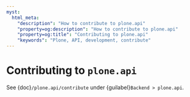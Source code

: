 ```yaml
---
myst:
  html_meta:
    "description": "How to contribute to plone.api"
    "property=og:description": "How to contribute to plone.api"
    "property=og:title": "Contributing to plone.api"
    "keywords": "Plone, API, development, contribute"
---
```


# Contributing to `plone.api`

See {doc}`/plone.api/contribute` under {guilabel}`Backend > plone.api`.
